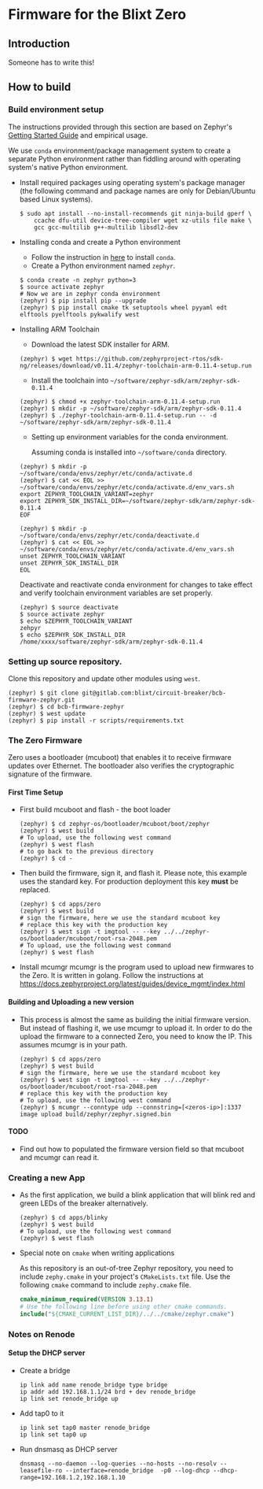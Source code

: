 # Firmware for the Blixt Zero

## Introduction
Someone has to write this!

## How to build

### Build environment setup

The instructions provided through this section are based on Zephyr's [Getting Started Guide](https://docs.zephyrproject.org/latest/getting_started/index.html) and empirical usage. 

We use ``conda`` environment/package management system to create a separate Python environment rather than fiddling around with operating system's native Python environment.


* Install required packages using operating system's package manager (the following command and package names are only for Debian/Ubuntu based Linux systems).
    ```console
    $ sudo apt install --no-install-recommends git ninja-build gperf \
        ccache dfu-util device-tree-compiler wget xz-utils file make \
        gcc gcc-multilib g++-multilib libsdl2-dev
    ```
* Installing conda and create a Python environment
    * Follow the instruction in [here](https://conda.io/projects/conda/en/latest/user-guide/install/index.html) to install ``conda``.
    * Create a Python environment named ``zephyr``.
    ```console
    $ conda create -n zephyr python=3
    $ source activate zephyr
    # Now we are in zephyr conda environment
    (zephyr) $ pip install pip --upgrade
    (zephyr) $ pip install cmake tk setuptools wheel pyyaml edt elftools pyelftools pykwalify west
    ```

* Installing ARM Toolchain
    * Download the latest SDK installer for ARM.
    ```console
    (zephyr) $ wget https://github.com/zephyrproject-rtos/sdk-ng/releases/download/v0.11.4/zephyr-toolchain-arm-0.11.4-setup.run
    ```
    * Install the toolchain into ``~/software/zephyr-sdk/arm/zephyr-sdk-0.11.4``
    ```console
    (zephyr) $ chmod +x zephyr-toolchain-arm-0.11.4-setup.run
    (zephyr) $ mkdir -p ~/software/zephyr-sdk/arm/zephyr-sdk-0.11.4
    (zephyr) $ ./zephyr-toolchain-arm-0.11.4-setup.run -- -d ~/software/zephyr-sdk/arm/zephyr-sdk-0.11.4
    ```

    * Setting up environment variables for the conda environment. 
    
        Assuming conda is installed into ``~/software/conda`` directory.
    ```console
    (zephyr) $ mkdir -p ~/software/conda/envs/zephyr/etc/conda/activate.d
    (zephyr) $ cat << EOL >> ~/software/conda/envs/zephyr/etc/conda/activate.d/env_vars.sh
    export ZEPHYR_TOOLCHAIN_VARIANT=zephyr
    export ZEPHYR_SDK_INSTALL_DIR=~/software/zephyr-sdk/arm/zephyr-sdk-0.11.4
    EOF

    (zephyr) $ mkdir -p ~/software/conda/envs/zephyr/etc/conda/deactivate.d
    (zephyr) $ cat << EOL >> ~/software/conda/envs/zephyr/etc/conda/activate.d/env_vars.sh
    unset ZEPHYR_TOOLCHAIN_VARIANT
    unset ZEPHYR_SDK_INSTALL_DIR
    EOL
    ```

    Deactivate and reactivate conda environment for changes to take effect and verify toolchain environment variables are set properly.

    ```console
    (zephyr) $ source deactivate
    $ source activate zephyr
    $ echo $ZEPHYR_TOOLCHAIN_VARIANT
    zehpyr
    $ echo $ZEPHYR_SDK_INSTALL_DIR
    /home/xxxx/software/zephyr-sdk/arm/zephyr-sdk-0.11.4
    ```

### Setting up source repository.
   
Clone this repository and update other modules using ``west``.

```console
(zephyr) $ git clone git@gitlab.com:blixt/circuit-breaker/bcb-firmware-zephyr.git
(zephyr) $ cd bcb-firmware-zephyr
(zephyr) $ west update
(zephyr) $ pip install -r scripts/requirements.txt
```

### The Zero Firmware
Zero uses a bootloader (mcuboot) that enables it to receive firmware updates over Ethernet.
The bootloader also verifies the cryptographic signature of the firmware.

#### First Time Setup
* First build mcuboot and flash - the boot loader
  
    ```console
    (zephyr) $ cd zephyr-os/bootloader/mcuboot/boot/zephyr
    (zephyr) $ west build
    # To upload, use the following west command
    (zephyr) $ west flash
    # to go back to the previous directory
    (zephyr) $ cd -
    ```
* Then build the firmware, sign it, and flash it.
  Please note, this example uses the standard key. For production deployment this key **must** be replaced.

    ```console
    (zephyr) $ cd apps/zero
    (zephyr) $ west build
    # sign the firmware, here we use the standard mcuboot key
    # replace this key with the production key 
    (zephyr) $ west sign -t imgtool -- --key ../../zephyr-os/bootloader/mcuboot/root-rsa-2048.pem
    # To upload, use the following west command
    (zephyr) $ west flash
    ```

* Install mcumgr
  mcumgr is the program used to upload new firmwares to the Zero. It is written in golang. 
  Follow the instructions at https://docs.zephyrproject.org/latest/guides/device_mgmt/index.html

#### Building and Uploading a new version
* This process is almost the same as building the initial firmware version. But instead of flashing it, 
we use mcumgr to upload it. In order to do the upload the firmware to a connected Zero, you need to know the IP.
This assumes mcumgr is in your path.


    ```console
    (zephyr) $ cd apps/zero
    (zephyr) $ west build
    # sign the firmware, here we use the standard mcuboot key
    (zephyr) $ west sign -t imgtool -- --key ../../zephyr-os/bootloader/mcuboot/root-rsa-2048.pem
    # replace this key with the production key 
    # To upload, use the following west command
    (zephyr) $ mcumgr --conntype udp --connstring=[<zeros-ip>]:1337 image upload build/zephyr/zephyr.signed.bin 
    ```

#### TODO
* Find out how to populated the firmware version field so that mcuboot and mcumgr can read it.

### Creating a new App
* As the first application, we build a blink application that will blink red and green LEDs of the breaker alternatively.

    ```console
    (zephyr) $ cd apps/blinky
    (zephyr) $ west build
    # To upload, use the following west command
    (zephyr) $ west flash
    ```

* Special note on ``cmake`` when writing applications

    As this repository is an out-of-tree Zephyr repository, you need to include ``zephy.cmake`` in your project's ``CMakeLists.txt`` file.
    Use the following ``cmake`` command to include ``zephy.cmake`` file.

    ```cmake
    cmake_minimum_required(VERSION 3.13.1)
    # Use the following line before using other cmake commands.
    include("${CMAKE_CURRENT_LIST_DIR}/../../cmake/zephyr.cmake")
    ```   

### Notes on Renode

#### Setup the DHCP server
* Create a bridge
    ```bridge
    ip link add name renode_bridge type bridge
    ip addr add 192.168.1.1/24 brd + dev renode_bridge
    ip link set renode_bridge up
    ```

* Add tap0 to it
    ```Add tap0 to it
    ip link set tap0 master renode_bridge
    ip link set tap0 up
    ```

* Run dnsmasq as DHCP server
    ```Run dnsmasq
    dnsmasq --no-daemon --log-queries --no-hosts --no-resolv --leasefile-ro --interface=renode_bridge  -p0 --log-dhcp --dhcp-range=192.168.1.2,192.168.1.10
    ```


